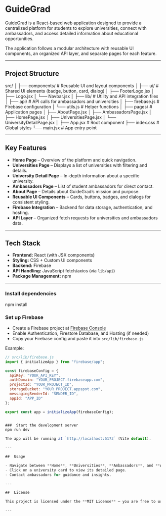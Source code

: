 # GuideGrad

GuideGrad is a React-based web application designed to provide a centralized platform for students to explore universities, connect with ambassadors, and access detailed information about educational opportunities.  

The application follows a modular architecture with reusable UI components, an organized API layer, and separate pages for each feature.

---

## Project Structure

src/
│
├── components/       # Reusable UI and layout components
│   ├── ui/           # Shared UI elements (badge, button, card, dialog)
│   ├── FooterLogo.jsx
│   ├── Logo.jsx
│   └── Navbar.jsx
│
├── lib/              # Utility and API integration files
│   ├── api/          # API calls for ambassadors and universities
│   ├── firebase.js   # Firebase configuration
│   └── utils.js      # Helper functions
│
├── pages/            # Application pages
│   ├── AboutPage.jsx
│   ├── AmbassadorsPage.jsx
│   ├── HomePage.jsx
│   ├── UniversitiesPage.jsx
│   └── UniversityDetailPage.jsx
│
├── App.jsx           # Root component
├── index.css         # Global styles
└── main.jsx          # App entry point

---

## Key Features

- **Home Page** – Overview of the platform and quick navigation.
- **Universities Page** – Displays a list of universities with filtering and details.
- **University Detail Page** – In-depth information about a specific university.
- **Ambassadors Page** – List of student ambassadors for direct contact.
- **About Page** – Details about GuideGrad’s mission and purpose.
- **Reusable UI Components** – Cards, buttons, badges, and dialogs for consistent styling.
- **Firebase Integration** – Backend for data storage, authentication, and hosting.
- **API Layer** – Organized fetch requests for universities and ambassadors data.

---

## Tech Stack

- **Frontend:** React (with JSX components)
- **Styling:** CSS + Custom UI components
- **Backend:** Firebase
- **API Handling:** JavaScript fetch/axios (via `lib/api`)
- **Package Management:** npm

---

###  Install dependencies
npm install


###  Set up Firebase
- Create a Firebase project at [Firebase Console](https://console.firebase.google.com/)
- Enable Authentication, Firestore Database, and Hosting (if needed)
- Copy your Firebase config and paste it into `src/lib/firebase.js`

Example:
```javascript
// src/lib/firebase.js
import { initializeApp } from "firebase/app";

const firebaseConfig = {
  apiKey: "YOUR_API_KEY",
  authDomain: "YOUR_PROJECT.firebaseapp.com",
  projectId: "YOUR_PROJECT_ID",
  storageBucket: "YOUR_PROJECT.appspot.com",
  messagingSenderId: "SENDER_ID",
  appId: "APP_ID"
};

export const app = initializeApp(firebaseConfig);


###  Start the development server
npm run dev

The app will be running at `http://localhost:5173` (Vite default).

---

##  Usage

- Navigate between **Home**, **Universities**, **Ambassadors**, and **About** pages via the Navbar.
- Click on a university card to view its detailed page.
- Contact ambassadors for guidance and insights.

---

##  License

This project is licensed under the **MIT License** – you are free to use, modify, and distribute it.

---
